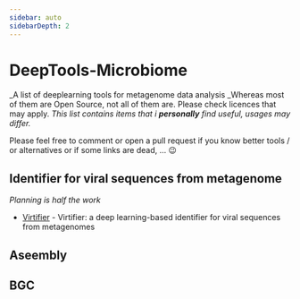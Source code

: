 ```yaml
---
sidebar: auto
sidebarDepth: 2
---
```



# DeepTools-Microbiome
_A list of deeplearning tools for metagenome data analysis
_Whereas most of them are Open Source, not all of them are. Please check licences that may apply.
_This list contains items that i **personally** find useful, usages may differ._

Please feel free to comment or open a pull request if you know better tools / or alternatives or if some links are dead, ... 😉

## Identifier for viral sequences from metagenome 
*Planning is half the work*

* [Virtifier](https://github.com/crazyinter/Seq2Vec) - Virtifier: a deep learning-based identifier for viral sequences from metagenomes

## Aseembly 



## BGC
